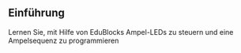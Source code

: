 ## Einführung

Lernen Sie, mit Hilfe von EduBlocks Ampel-LEDs zu steuern und eine Ampelsequenz zu programmieren